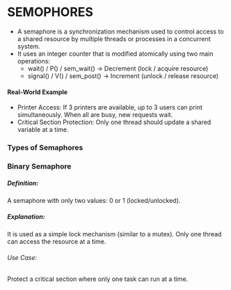 # SEMOPHORES
- A semaphore is a synchronization mechanism used to control access to a shared resource by multiple threads or processes in a concurrent system.
- It uses an integer counter that is modified atomically using two main operations:
  - wait() / P() / sem_wait() → Decrement (lock / acquire resource)
  - signal() / V() / sem_post() → Increment (unlock / release resource)
#### Real-World Example
- Printer Access: If 3 printers are available, up to 3 users can print simultaneously. When all are busy, new requests wait.
- Critical Section Protection: Only one thread should update a shared variable at a time.
### Types of Semaphores
### Binary Semaphore
##### Definition:
A semaphore with only two values: 0 or 1 (locked/unlocked).
##### Explanation:
It is used as a simple lock mechanism (similar to a mutex). Only one thread can access the resource at a time.
###### Use Case:
Protect a critical section where only one task can run at a time.
